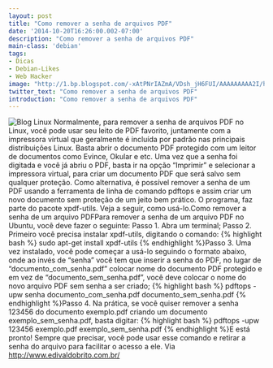 ```yaml
---
layout: post
title: "Como remover a senha de arquivos PDF"
date: '2014-10-20T16:26:00.002-07:00'
description: "Como remover a senha de arquivos PDF"
main-class: 'debian'
tags:
- Dicas
- Debian-Likes
- Web Hacker
image: "http://1.bp.blogspot.com/-xAtPNrIAZmA/VDsh_jH6FUI/AAAAAAAAA2I/hd13kwJ4_9I/s72-c/new-logo-tr.png"
twitter_text: "Como remover a senha de arquivos PDF"
introduction: "Como remover a senha de arquivos PDF"
---
```

![Blog Linux](http://1.bp.blogspot.com/-xAtPNrIAZmA/VDsh_jH6FUI/AAAAAAAAA2I/hd13kwJ4_9I/s320/new-logo-tr.png "Blog Linux")
Normalmente, para remover a  senha de arquivos PDF no Linux, você pode usar seu leito de PDF  favorito, juntamente com a impressora virtual que geralmente é incluída  por padrão nas principais distribuições Linux. Basta abrir o documento  PDF protegido com um leitor de documentos como Evince, Okular e etc. Uma  vez que a senha foi digitada e você já abriu o PDF, basta ir na opção  “Imprimir” e selecionar a impressora virtual, para criar um documento  PDF que será salvo sem qualquer proteção.
Como alternativa, é  possível remover a senha de um PDF usando a ferramenta de linha de  comando pdftops e assim criar um novo documento sem proteção de um jeito  bem prático. O programa, faz parte do pacote xpdf-utils. Veja a seguir, como usá-lo.Como remover a senha de um arquivo PDFPara remover a senha de um arquivo PDF no Ubuntu, você deve fazer o seguinte:
Passo 1. Abra um terminal;
Passo 2. Primeiro você precisa instalar xpdf-utils, digitando o comando:
{% highlight bash %}
sudo apt-get install xpdf-utils
{% endhighlight %}Passo  3. Uma vez instalado, você pode começar a usá-lo seguindo o formato  abaixo, onde ao invés de “senha” você tem que inserir a senha do PDF, no  lugar de “documento_com_senha.pdf” colocar nome do documento PDF  protegido e em vez de “documento_sem_senha.pdf”, você deve colocar o  nome do novo arquivo PDF sem senha a ser criado;
{% highlight bash %}
pdftops -upw senha documento_com_senha.pdf documento_sem_senha.pdf
{% endhighlight %}Passo  4. Na prática, se você quiser remover a senha 123456 do documento  exemplo.pdf criando um documento exemplo_sem_senha.pdf, basta digitar:
{% highlight bash %}
pdftops -upw 123456 exemplo.pdf exemplo_sem_senha.pdf
{% endhighlight %}E está pronto! Sempre que precisar, você pode usar esse comando e retirar a senha do arquivo para facilitar o acesso a ele.
Via http://www.edivaldobrito.com.br/
